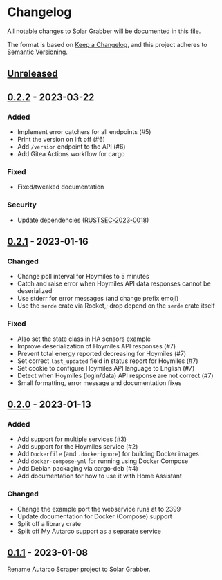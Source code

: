 # Changelog

All notable changes to Solar Grabber will be documented in this file.

The format is based on [Keep a Changelog](https://keepachangelog.com/en/1.0.0/),
and this project adheres to [Semantic Versioning](https://semver.org/spec/v2.0.0.html).

## [Unreleased]

## [0.2.2] - 2023-03-22

### Added

* Implement error catchers for all endpoints (#5)
* Print the version on lift off (#6)
* Add `/version` endpoint to the API (#6)
* Add Gitea Actions workflow for cargo

### Fixed

* Fixed/tweaked documentation

### Security

* Update dependencies ([RUSTSEC-2023-0018](https://rustsec.org/advisories/RUSTSEC-2023-0018.html))

## [0.2.1] - 2023-01-16

### Changed

* Change poll interval for Hoymiles to 5 minutes
* Catch and raise error when Hoymiles API data responses cannot be deserialized
* Use stderr for error messages (and change prefix emoji)
* Use the `serde` crate via Rocket,; drop depend on the `serde` crate itself

### Fixed

* Also set the state class in HA sensors example
* Improve deserialization of Hoymiles API responses (#7)
* Prevent total energy reported decreasing for Hoymiles (#7)
* Set correct `last_updated` field in status report for Hoymiles (#7)
* Set cookie to configure Hoymiles API language to English (#7)
* Detect when Hoymiles (login/data) API response are not correct (#7)
* Small formatting, error message and documentation fixes

## [0.2.0] - 2023-01-13

### Added

* Add support for multiple services (#3)
* Add support for the Hoymiles service (#2)
* Add `Dockerfile` (and `.dockerignore`) for building Docker images
* Add `docker-compose-yml` for running using Docker Compose
* Add Debian packaging via cargo-deb (#4)
* Add documentation for how to use it with Home Assistant

### Changed

* Change the example port the webservice runs at to 2399
* Update documentation for Docker (Compose) support
* Split off a library crate
* Split off My Autarco support as a separate service

## [0.1.1] - 2023-01-08

Rename Autarco Scraper project to Solar Grabber.

[Unreleased]: https://git.luon.net/paul/solar-grabber/compare/v0.2.2...HEAD
[0.2.2]: https://git.luon.net/paul/solar-grabber/compare/v0.2.1...v0.2.2
[0.2.1]: https://git.luon.net/paul/solar-grabber/compare/v0.2.0...v0.2.1
[0.2.0]: https://git.luon.net/paul/solar-grabber/compare/v0.1.1...v0.2.0
[0.1.1]: https://git.luon.net/paul/solar-grabber/src/tag/v0.1.1

